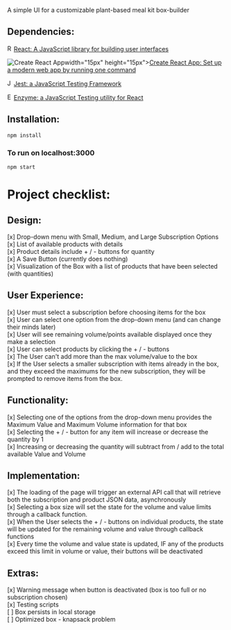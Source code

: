 A simple UI for a customizable plant-based meal kit box-builder


## Dependencies:
<img src="https://github.com/get-icon/geticon/raw/master/icons/react.svg" alt="React" width="15px" height="15px"><a href="https://reactjs.org/" title="React">React: A JavaScript library for building user interfaces</a>

<img src="https://create-react-app.dev/img/logo.svg" alt="Create React App" >width="15px" height="15px"><a href="https://create-react-app.dev/" title="Create react App" >Create React App: Set up a modern web app by running one command</a>

<img src="https://github.com/get-icon/geticon/blob/master/icons/jest.svg" alt="Jest" width="15px" height="15px"><a href="https://jestjs.io/" title="Jest" >Jest: a JavaScript Testing Framework</a>

<img src="https://github.com/get-icon/geticon/blob/master/icons/enzyme.svg" alt="Enzyme"  width="15px" height="15px"><a href="https://jestjs.io/" title="Enzyme" >Enzyme: a JavaScript Testing utility for React</a>



## Installation:
`npm install`

### To run on localhost:3000
`npm start`

# Project checklist:

## Design:
[x] Drop-down menu with Small, Medium, and Large Subscription Options <br />
[x] List of available products with details <br />
[x] Product details include + / - buttons for quantity <br />
[x] A Save Button (currently does nothing) <br />
[x] Visualization of the Box with a list of products that have been selected (with quantities)

## User Experience:
[x] User must select a subscription before choosing items for the box <br />
[x] User can select one option from the drop-down menu (and can change their minds later) <br />
[x] User will see remaining volume/points available displayed once they make a selection <br />
[x] User can select products by clicking the + / - buttons <br />
[x] The User can't add more than the max volume/value to the box <br />
[x] If the User selects a smaller subscription with items already in the box, and they exceed the maximums for the new subscription, they will be prompted to remove items from the box.

## Functionality:
[x] Selecting one of the options from the drop-down menu provides the Maximum Value and Maximum Volume information for that box <br />
[x] Selecting the + / - button for any item will increase or decrease the quantity by 1 <br />
[x] Increasing or decreasing the quantity will subtract from / add to the total available Value and Volume <br />


## Implementation:
[x] The loading of the page will trigger an external API call that will retrieve both the subscription and product JSON data, asynchronously <br />
[x] Selecting a box size will set the state for the volume and value limits through a callback function. <br />
[x] When the User selects the + / - buttons on individual products, the state will be updated for the remaining volume and value through callback functions <br />
[x] Every time the volume and value state is updated, IF any of the products exceed this limit in volume or value, their buttons will be deactivated <br />

## Extras:
[x] Warning message when button is deactivated (box is too full or no subscription chosen) <br />
[x] Testing scripts <br />
[ ] Box persists in local storage <br />
[ ] Optimized box - knapsack problem <br />
